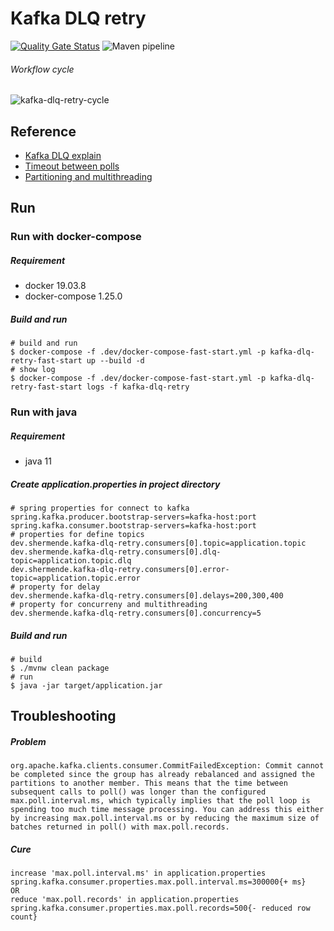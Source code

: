 # Kafka DLQ retry
[![Quality Gate Status](https://sonarcloud.io/api/project_badges/measure?project=shermende_dev.shermende.kafka-dlq-retry&metric=alert_status)](https://sonarcloud.io/dashboard?id=shermende_dev.shermende.kafka-dlq-retry)
![Maven pipeline](https://github.com/shermende/dev.shermende.kafka-dlq-retry/workflows/Maven%20pipeline/badge.svg)

###### Workflow cycle 
![kafka-dlq-retry-cycle](https://github.com/shermende/dev.shermende.kafka-dlq-retry/blob/main/.readme/kafka-dlq-retry-cycle.png?raw=true)

## Reference
* [Kafka DLQ explain](https://www.confluent.io/blog/kafka-connect-deep-dive-error-handling-dead-letter-queues/)
* [Timeout between polls](https://www.javierholguera.com/2018/01/01/timeouts-in-kafka-clients-and-kafka-streams/#:~:text=max.poll.interval.ms,-Introduced%20with%20Kafka&text=The%20maximum%20delay%20between%20invocations,when%20using%20consumer%20group%20management.&text=If%20poll()%20is%20not,the%20partitions%20to%20another%20member.)
* [Partitioning and multithreading](https://stackoverflow.com/questions/25896109/in-apache-kafka-why-cant-there-be-more-consumer-instances-than-partitions)

## Run

### Run with docker-compose

##### Requirement
* docker 19.03.8
* docker-compose 1.25.0

##### Build and run

```
# build and run
$ docker-compose -f .dev/docker-compose-fast-start.yml -p kafka-dlq-retry-fast-start up --build -d
# show log
$ docker-compose -f .dev/docker-compose-fast-start.yml -p kafka-dlq-retry-fast-start logs -f kafka-dlq-retry
```

### Run with java

##### Requirement
* java 11

##### Create application.properties in project directory

```
# spring properties for connect to kafka
spring.kafka.producer.bootstrap-servers=kafka-host:port
spring.kafka.consumer.bootstrap-servers=kafka-host:port
# properties for define topics
dev.shermende.kafka-dlq-retry.consumers[0].topic=application.topic
dev.shermende.kafka-dlq-retry.consumers[0].dlq-topic=application.topic.dlq
dev.shermende.kafka-dlq-retry.consumers[0].error-topic=application.topic.error
# property for delay
dev.shermende.kafka-dlq-retry.consumers[0].delays=200,300,400
# property for concurreny and multithreading
dev.shermende.kafka-dlq-retry.consumers[0].concurrency=5
```

##### Build and run

```
# build 
$ ./mvnw clean package
# run
$ java -jar target/application.jar
```

## Troubleshooting

##### Problem
``` 
org.apache.kafka.clients.consumer.CommitFailedException: Commit cannot be completed since the group has already rebalanced and assigned the partitions to another member. This means that the time between subsequent calls to poll() was longer than the configured max.poll.interval.ms, which typically implies that the poll loop is spending too much time message processing. You can address this either by increasing max.poll.interval.ms or by reducing the maximum size of batches returned in poll() with max.poll.records.
```

##### Cure
``` 
increase 'max.poll.interval.ms' in application.properties
spring.kafka.consumer.properties.max.poll.interval.ms=300000{+ ms}
OR
reduce 'max.poll.records' in application.properties
spring.kafka.consumer.properties.max.poll.records=500{- reduced row count}
```